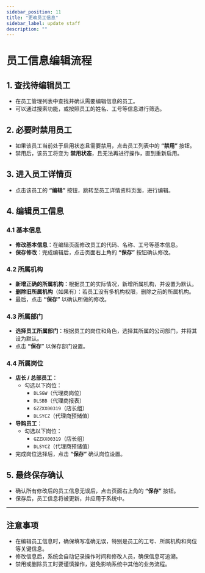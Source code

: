 ```yaml
---
sidebar_position: 11
title: "更改员工信息"
sidebar_label: update staff
description: ""
---
```


# 员工信息编辑流程

## 1. 查找待编辑员工
- 在员工管理列表中查找并确认需要编辑信息的员工。
- 可以通过搜索功能，或按照员工的姓名、工号等信息进行筛选。

## 2. 必要时禁用员工
- 如果该员工当前处于启用状态且需要禁用，点击员工列表中的 **“禁用”** 按钮。
- 禁用后，该员工将变为 **禁用状态**，且无法再进行操作，直到重新启用。

## 3. 进入员工详情页
- 点击该员工的 **“编辑”** 按钮，跳转至员工详情资料页面，进行编辑。

## 4. 编辑员工信息
### 4.1 基本信息
- **修改基本信息**：在编辑页面修改员工的代码、名称、工号等基本信息。
- **保存修改**：完成编辑后，点击页面右上角的 **“保存”** 按钮确认修改。

### 4.2 所属机构
- **新增正确的所属机构**：根据员工的实际情况，新增所属机构，并设置为默认。
- **删除旧所属机构**（如果有）：若员工没有多机构权限，删除之前的所属机构。
- 最后，点击 **“保存”** 以确认所做的修改。

### 4.3 所属部门
- **选择员工所属部门**：根据员工的岗位和角色，选择其所属的公司部门，并将其设为默认。
- 点击 **“保存”** 以保存部门设置。

### 4.4 所属岗位
- **店长 / 总部员工**：
    - 勾选以下岗位：
        - `DLSGW`（代理商岗位）
        - `DLSBB`（代理商报表）
        - `GZZXX00319`（店长组）
        - `DLSYCZ`（代理商预储值）
- **导购员工**：
    - 勾选以下岗位：
        - `GZZXX00319`（店长组）
        - `DLSYCZ`（代理商预储值）
- 完成岗位选择后，点击 **“保存”** 确认岗位设置。

## 5. 最终保存确认
- 确认所有修改后的员工信息无误后，点击页面右上角的 **“保存”** 按钮。
- 保存后，员工信息将被更新，并应用于系统中。

---

## 注意事项
- 在编辑员工信息时，确保填写准确无误，特别是员工的工号、所属机构和岗位等关键信息。
- 修改信息后，系统会自动记录操作时间和修改人员，确保信息可追溯。
- 禁用或删除员工时要谨慎操作，避免影响系统中其他的业务流程。




